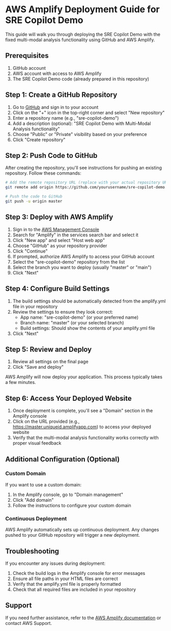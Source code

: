 # AWS Amplify Deployment Guide for SRE Copilot Demo

This guide will walk you through deploying the SRE Copilot Demo with the fixed multi-modal analysis functionality using GitHub and AWS Amplify.

## Prerequisites

1. GitHub account
2. AWS account with access to AWS Amplify
3. The SRE Copilot Demo code (already prepared in this repository)

## Step 1: Create a GitHub Repository

1. Go to [GitHub](https://github.com) and sign in to your account
2. Click on the "+" icon in the top-right corner and select "New repository"
3. Enter a repository name (e.g., "sre-copilot-demo")
4. Add a description (optional): "SRE Copilot Demo with Multi-Modal Analysis functionality"
5. Choose "Public" or "Private" visibility based on your preference
6. Click "Create repository"

## Step 2: Push Code to GitHub

After creating the repository, you'll see instructions for pushing an existing repository. Follow these commands:

```bash
# Add the remote repository URL (replace with your actual repository URL)
git remote add origin https://github.com/yourusername/sre-copilot-demo.git

# Push the code to GitHub
git push -u origin master
```

## Step 3: Deploy with AWS Amplify

1. Sign in to the [AWS Management Console](https://aws.amazon.com/console/)
2. Search for "Amplify" in the services search bar and select it
3. Click "New app" and select "Host web app"
4. Choose "GitHub" as your repository provider
5. Click "Continue"
6. If prompted, authorize AWS Amplify to access your GitHub account
7. Select the "sre-copilot-demo" repository from the list
8. Select the branch you want to deploy (usually "master" or "main")
9. Click "Next"

## Step 4: Configure Build Settings

1. The build settings should be automatically detected from the amplify.yml file in your repository
2. Review the settings to ensure they look correct:
   - App name: "sre-copilot-demo" (or your preferred name)
   - Branch name: "master" (or your selected branch)
   - Build settings: Should show the contents of your amplify.yml file
3. Click "Next"

## Step 5: Review and Deploy

1. Review all settings on the final page
2. Click "Save and deploy"

AWS Amplify will now deploy your application. This process typically takes a few minutes.

## Step 6: Access Your Deployed Website

1. Once deployment is complete, you'll see a "Domain" section in the Amplify console
2. Click on the URL provided (e.g., https://master.uniqueid.amplifyapp.com) to access your deployed website
3. Verify that the multi-modal analysis functionality works correctly with proper visual feedback

## Additional Configuration (Optional)

### Custom Domain

If you want to use a custom domain:

1. In the Amplify console, go to "Domain management"
2. Click "Add domain"
3. Follow the instructions to configure your custom domain

### Continuous Deployment

AWS Amplify automatically sets up continuous deployment. Any changes pushed to your GitHub repository will trigger a new deployment.

## Troubleshooting

If you encounter any issues during deployment:

1. Check the build logs in the Amplify console for error messages
2. Ensure all file paths in your HTML files are correct
3. Verify that the amplify.yml file is properly formatted
4. Check that all required files are included in your repository

## Support

If you need further assistance, refer to the [AWS Amplify documentation](https://docs.aws.amazon.com/amplify/) or contact AWS Support.
